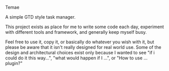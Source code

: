 Temae

A simple GTD style task manager.

This project exists as place for me to write some code each day, experiment with different tools and framework, and generally keep myself busy.

Feel free to use it, copy it, or basically do whatever you wish with it, but please be aware that it isn't really designed for real world use. Some of the design and architectural choices exist only because I wanted to see "if i could do it this way...", "what would happen if I ...", or "How to use ... plugin?"
